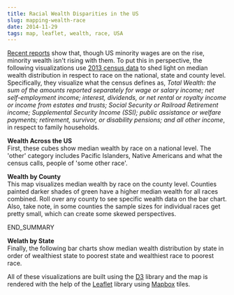 ```yaml
---
title: Racial Wealth Disparities in the US
slug: mapping-wealth-race
date: 2014-11-29
tags: map, leaflet, wealth, race, USA
---
```

<a href="http://www.pewresearch.org/fact-tank/2013/08/30/black-incomes-are-up-but-wealth-isnt/" target="_blank">Recent reports</a> show that, though US minority wages are on the rise, minority wealth isn't rising with them. To put this in perspective, the following visualizations use <a href="http://www.census.gov/data/developers/data-sets/acs-survey-5-year-data.html" target="_blank">2013 census data</a> to shed light on median wealth distribution in respect to race on the national, state and county level. Specifically, they visualize what the census defines as, _Total Wealth: the sum of the amounts reported separately for wage or salary income; net self-employment income; interest, dividends, or net rental or royalty income or income from estates and trusts; Social Security or Railroad Retirement income; Supplemental Security Income (SSI); public assistance or welfare payments; retirement, survivor, or disability pensions; and all other income_, in respect to family households.

<strong>Wealth Across the US</strong><br />
First, these cubes show median wealth by race on a national level. The 'other' category includes Pacific Islanders, Native Americans and what the census calls, people of 'some other race'.

<div class="nationalCubes external" id="wealth-race-gender"></div>

<strong>Wealth by County</strong><br />
This map visualizes median wealth by race on the county level. Counties painted darker shades of green have a higher median wealth for all races combined. Roll over any county to see specific wealth data on the bar chart. Also, take note, in some counties the sample sizes for individual races get pretty small, which can create some skewed perspectives.

<div class="mapWrap">
	<div class="canvas" id="county-wealth-map"></div>
	<span id="county-wealth-map-bar"></span>
</div>
END_SUMMARY

<strong>Welath by State</strong><br />
Finally, the following bar charts show median wealth distribution by state in order of wealthiest state to poorest state and wealthiest race to poorest race.

<div class="stateBar" id="state-bar-chart"></div>

All of these visualizations are built using the <a href="d3js.org" target="_blank">D3</a> library and the map is rendered with the help of the <a href="http://leafletjs.com/" target="_blank">Leaflet</a> library using <a href="https://www.mapbox.com/" target="_blank">Mapbox</a> tiles.